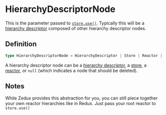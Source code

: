 # HierarchyDescriptorNode

This is the parameter passed to [`store.use()`](/docs/api/Store.md#storeuse). Typically this will be a [hierarchy descriptor](/docs/types/HierarchyDescriptor.md) composed of other hierarchy descriptor nodes.

## Definition

```typescript
type HierarchyDescriptorNode = HierarchyDescriptor | Store | Reactor | null
```

A hierarchy descriptor node can be a [hierarchy descriptor](/docs/types/HierarchyDescriptor.md), a [store](/docs/api/Store.md), a [reactor](/docs/types/Reactor.md), or `null` (which indicates a node that should be deleted).

## Notes

While Zedux provides this abstraction for you, you can still piece together your own reactor hierarchies like in Redux. Just pass your root reactor to `store.use()`
